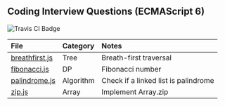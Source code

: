 ## Coding Interview Questions (ECMAScript 6)

<img src="https://travis-ci.org/HIROSN/coding-interviews-es6.svg" alt="Travis CI Badge"></img>

File | Category | Notes
:--- | :------- | :----
[breathfirst.js](lib/breathfirst.js) | Tree | Breath-first traversal
[fibonacci.js](lib/fibonacci.js) | DP | Fibonacci number
[palindrome.js](lib/palindrome.js) | Algorithm | Check if a linked list is palindrome
[zip.js](lib/zip.js) | Array | Implement Array.zip

